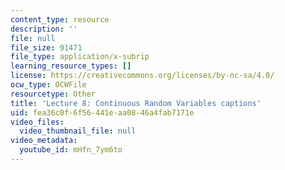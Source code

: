 ```yaml
---
content_type: resource
description: ''
file: null
file_size: 91471
file_type: application/x-subrip
learning_resource_types: []
license: https://creativecommons.org/licenses/by-nc-sa/4.0/
ocw_type: OCWFile
resourcetype: Other
title: 'Lecture 8: Continuous Random Variables captions'
uid: fea36c0f-6f56-441e-aa08-46a4fab7171e
video_files:
  video_thumbnail_file: null
video_metadata:
  youtube_id: mHfn_7ym6to
---
```

